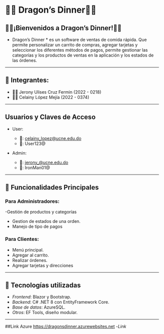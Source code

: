 #  🍔🍔 Dragon’s Dinner🍔🍔 

##  🍔🍟¡Bienvenidos a Dragon’s Dinner!🍟🍔

* Dragon’s Dinner * es un software de ventas de comida rápida. Que permite personalizar un carrito de compras, agregar tarjetas   y seleccionar los diferentes métodos de pagos, permite gestionar las categorías y los productos de ventas en la aplicación y los estados de las órdenes.

---

## 👥 Integrantes:
- 👨‍💻 Jerony Ulises Cruz Fermin (2022 - 0218)
- 👨‍💻 Celainy López Mejía (2022 - 0374)

---

## Usuarios y Claves de Acceso
- User:
  - 👤: celainy_lopez@ucne.edu.do
  - 🔑: User123@

- Admin:
  - 👤: jerony_@ucne.edu.do
  - 🔑: IronMan01@
---

## 📝 Funcionalidades Principales
### Para Administradores:

-Gestión de productos y categorías
- Gestion de estados de una orden.
- Manejo de tipo de pagos

### Para Clientes:

- Menú principal.
- Agregar al carrito.
- Realizar órdenes.
- Agregar tarjetas y direcciones

---

## 🚀 Tecnologías utilizadas

- *Frontend*: Blazor y Bootstrap.
- *Backend*: C# .NET 8 con EntityFramework Core.
- *Base de datos*: AzureSQL.
- *Otros*: EF Tools, diseño modular.

---
##Link Azure
https://dragonsdinner.azurewebsites.net
-*Link*
